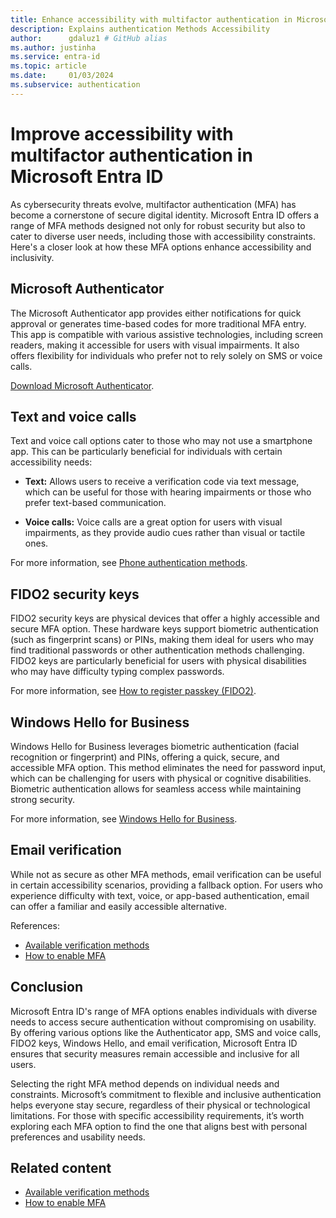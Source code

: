 ```yaml
---
title: Enhance accessibility with multifactor authentication in Microsoft Entra ID
description: Explains authentication Methods Accessibility
author:      gdaluz1 # GitHub alias
ms.author: justinha
ms.service: entra-id
ms.topic: article
ms.date:     01/03/2024
ms.subservice: authentication
---
```

# Improve accessibility with multifactor authentication in Microsoft Entra ID

As cybersecurity threats evolve, multifactor authentication (MFA) has become a cornerstone of secure digital identity. Microsoft Entra ID offers a range of MFA methods designed not only for robust security but also to cater to diverse user needs, including those with accessibility constraints. Here's a closer look at how these MFA options enhance accessibility and inclusivity.

## Microsoft Authenticator

The Microsoft Authenticator app provides either notifications for quick approval or generates time-based codes for more traditional MFA entry. This app is compatible with various assistive technologies, including screen readers, making it accessible for users with visual impairments. It also offers flexibility for individuals who prefer not to rely solely on SMS or voice calls.

[Download Microsoft Authenticator](https://www.microsoft.com/security/mobile-authenticator-app?msockid=04750fac1789618938f71b4a16ee6056).

## Text and voice calls

Text and voice call options cater to those who may not use a smartphone app. This can be particularly beneficial for individuals with certain accessibility needs:

- **Text:** Allows users to receive a verification code via text message, which can be useful for those with hearing impairments or those who prefer text-based communication.

- **Voice calls:** Voice calls are a great option for users with visual impairments, as they provide audio cues rather than visual or tactile ones.

For more information, see [Phone authentication methods](/entra/identity/authentication/concept-authentication-phone-options).

## FIDO2 security keys

FIDO2 security keys are physical devices that offer a highly accessible and secure MFA option. These hardware keys support biometric authentication (such as fingerprint scans) or PINs, making them ideal for users who may find traditional passwords or other authentication methods challenging. FIDO2 keys are particularly beneficial for users with physical disabilities who may have difficulty typing complex passwords.

For more information, see [How to register passkey (FIDO2)](/entra/identity/authentication/how-to-register-passkey-with-security-key).

## Windows Hello for Business

Windows Hello for Business leverages biometric authentication (facial recognition or fingerprint) and PINs, offering a quick, secure, and accessible MFA option. This method eliminates the need for password input, which can be challenging for users with physical or cognitive disabilities. Biometric authentication allows for seamless access while maintaining strong security.

For more information, see [Windows Hello for Business](/windows/security/identity-protection/hello-for-business/policy-settings?tabs=feature).

## Email verification

While not as secure as other MFA methods, email verification can be useful in certain accessibility scenarios, providing a fallback option. For users who experience difficulty with text, voice, or app-based authentication, email can offer a familiar and easily accessible alternative.

References:

- [Available verification methods](/entra/identity/authentication/concept-mfa-howitworks)
- [How to enable MFA](/entra/identity/authentication/tutorial-enable-azure-mfa)

## Conclusion

Microsoft Entra ID's range of MFA options enables individuals with diverse needs to access secure authentication without compromising on usability. By offering various options like the Authenticator app, SMS and voice calls, FIDO2 keys, Windows Hello, and email verification, Microsoft Entra ID ensures that security measures remain accessible and inclusive for all users.

Selecting the right MFA method depends on individual needs and constraints. Microsoft’s commitment to flexible and inclusive authentication helps everyone stay secure, regardless of their physical or technological limitations. For those with specific accessibility requirements, it’s worth exploring each MFA option to find the one that aligns best with personal preferences and usability needs.

## Related content

- [Available verification methods](/entra/identity/authentication/concept-mfa-howitworks)
- [How to enable MFA](/entra/identity/authentication/tutorial-enable-azure-mfa)

